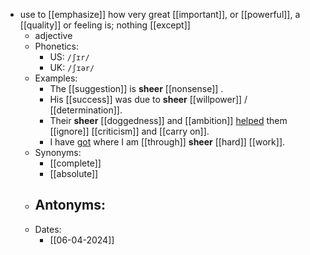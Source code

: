 - use to [[emphasize]] how very great [[important]], or [[powerful]], a [[quality]] or feeling is; nothing [[except]]
	- adjective
	- Phonetics:
		- US: `/ʃɪr/`
		- UK: `/ʃɪər/`
	- Examples:
		- The [[suggestion]] is **sheer** [[nonsense]] .
		- His [[success]] was due to **sheer** [[willpower]] / [[determination]].
		- Their **sheer** [[doggedness]] and [[ambition]] [helped](help) them [[ignore]] [[criticism]] and [[carry on]].
		- I have [got](get) where I am [[through]] **sheer** [[hard]] [[work]].
	- Synonyms:
		- [[complete]]
		- [[absolute]]
	- Antonyms:
		-
	- Dates:
		- [[06-04-2024]]

